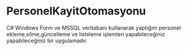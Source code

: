 # PersonelKayitOtomasyonu
C# Windows Form ve MSSQL veritabanı kullanarak yaptığım personel ekleme,silme,güncelleme ve listeleme işlemleri yapabileceğiniz yapabileceğiniz bir uygulamadır.

